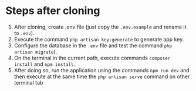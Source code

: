# Steps after cloning
1. After cloning, create .env file (just copy the `.env.example` and rename it to `.env`).
2. Execute the command `php artisan key:generate` to generate app key.
3. Configure the database in the `.env` file and test the command `php artisan migrate`).
4. On the terminal in the current path, execute commands `composer install` and `npm install`.
5. After doing so, run the application using the commands `npm run dev` and then execute at the same time the `php artisan serve` command on other terminal tab
